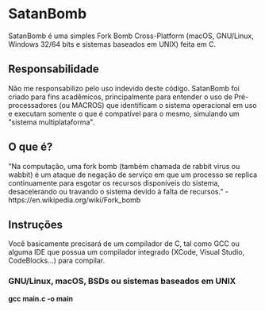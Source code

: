 # SatanBomb

SatanBomb é uma simples Fork Bomb Cross-Platform (macOS, GNU/Linux, Windows 32/64 bits e sistemas baseados em UNIX) feita em C.

<h2>Responsabilidade</h2>
Não me responsabilizo pelo uso indevido deste código. SatanBomb foi criado para fins acadêmicos, principalmente para entender o uso de Pré-processadores (ou MACROS) que identificam o sistema operacional em uso e executam somente o que é compatível para o mesmo, simulando um "sistema multiplataforma".

<h2>O que é?</h2>
"Na computação, uma fork bomb (também chamada de rabbit virus ou wabbit) é um ataque de negação de serviço em que um processo se replica continuamente para esgotar os recursos disponíveis do sistema, desacelerando ou travando o sistema devido à falta de recursos." - https://en.wikipedia.org/wiki/Fork_bomb

<h2>Instruções</h2>
Você basicamente precisará de um compilador de C, tal como GCC ou alguma IDE que possua um compilador integrado (XCode, Visual Studio, CodeBlocks...) para compilar.

<h3>GNU/Linux, macOS, BSDs ou sistemas baseados em UNIX</h3>
<b>gcc main.c -o main</b>
